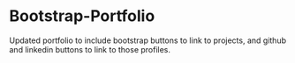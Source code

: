 # Bootstrap-Portfolio

Updated portfolio to include bootstrap buttons to link to projects, and github and linkedin buttons to link to those profiles.
